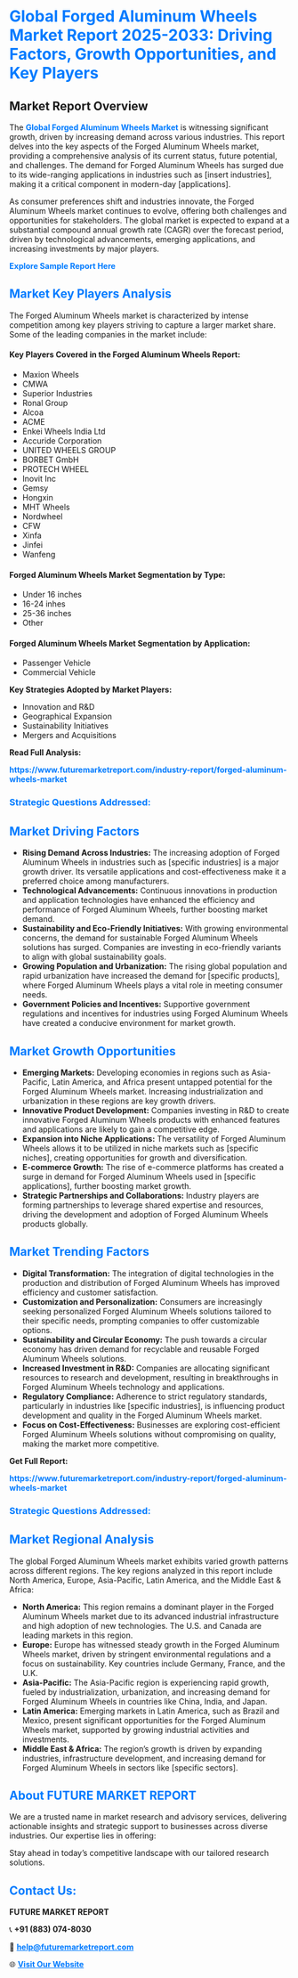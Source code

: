 <h1 style="color: #007BFF;">Global Forged Aluminum Wheels Market Report 2025-2033: Driving Factors, Growth Opportunities, and Key Players</h1>

<section id="overview">
<h2>Market Report Overview</h2>
<p>The <a href="https://www.futuremarketreport.com/industry-report/forged-aluminum-wheels-market" style="color: #007BFF; text-decoration: none;"><strong>Global Forged Aluminum Wheels Market</strong></a> is witnessing significant growth, driven by increasing demand across various industries. This report delves into the key aspects of the Forged Aluminum Wheels market, providing a comprehensive analysis of its current status, future potential, and challenges. The demand for Forged Aluminum Wheels has surged due to its wide-ranging applications in industries such as [insert industries], making it a critical component in modern-day [applications].</p>
<p>As consumer preferences shift and industries innovate, the Forged Aluminum Wheels market continues to evolve, offering both challenges and opportunities for stakeholders. The global market is expected to expand at a substantial compound annual growth rate (CAGR) over the forecast period, driven by technological advancements, emerging applications, and increasing investments by major players.</p>
</section>

<section id="overview">
<p><a href="https://www.futuremarketreport.com/request-sample/reportId=58092" style="color: #007BFF; text-decoration: none;"><strong>Explore Sample Report Here</strong></a></p>
</section>

<section id="key-players">
<h2 style="color: #007BFF;">Market Key Players Analysis</h2>
<p>The Forged Aluminum Wheels market is characterized by intense competition among key players striving to capture a larger market share. Some of the leading companies in the market include:</p>
<h4>Key Players Covered in the Forged Aluminum Wheels Report:</h4>
<ul><li>Maxion Wheels</li><li>CMWA</li><li>Superior Industries</li><li>Ronal Group</li><li>Alcoa</li><li>ACME</li><li>Enkei Wheels India Ltd</li><li>Accuride Corporation</li><li>UNITED WHEELS GROUP</li><li>BORBET GmbH</li><li>PROTECH WHEEL</li><li>Inovit Inc</li><li>Gemsy</li><li>Hongxin</li><li>MHT Wheels</li><li>Nordwheel</li><li>CFW</li><li>Xinfa</li><li>Jinfei</li><li>Wanfeng</li></ul>
<h4>Forged Aluminum Wheels Market Segmentation by Type:</h4>
<ul><li>Under 16 inches</li><li>16-24 inhes</li><li>25-36 inches</li><li>Other</li></ul>

<h4>Forged Aluminum Wheels Market Segmentation by Application:</h4>
<ul><li>Passenger Vehicle</li><li>Commercial Vehicle</li></ul>
<p><strong>Key Strategies Adopted by Market Players:</strong></p>
<ul>
<li>Innovation and R&D</li>
<li>Geographical Expansion</li>
<li>Sustainability Initiatives</li>
<li>Mergers and Acquisitions</li>
</ul>
</section>

<section>
<p><strong>Read Full Analysis: </strong></p><a href="https://www.futuremarketreport.com/industry-report/forged-aluminum-wheels-market" style="color: #007BFF; text-decoration: none;"><strong>https://www.futuremarketreport.com/industry-report/forged-aluminum-wheels-market</strong></a>
<h3 style="color: #007BFF;">Strategic Questions Addressed:</h3>
</section>

<section id="driving-factors">
<h2 style="color: #007BFF;">Market Driving Factors</h2>
<ul>
<li><strong>Rising Demand Across Industries:</strong> The increasing adoption of Forged Aluminum Wheels in industries such as [specific industries] is a major growth driver. Its versatile applications and cost-effectiveness make it a preferred choice among manufacturers.</li>
<li><strong>Technological Advancements:</strong> Continuous innovations in production and application technologies have enhanced the efficiency and performance of Forged Aluminum Wheels, further boosting market demand.</li>
<li><strong>Sustainability and Eco-Friendly Initiatives:</strong> With growing environmental concerns, the demand for sustainable Forged Aluminum Wheels solutions has surged. Companies are investing in eco-friendly variants to align with global sustainability goals.</li>
<li><strong>Growing Population and Urbanization:</strong> The rising global population and rapid urbanization have increased the demand for [specific products], where Forged Aluminum Wheels plays a vital role in meeting consumer needs.</li>
<li><strong>Government Policies and Incentives:</strong> Supportive government regulations and incentives for industries using Forged Aluminum Wheels have created a conducive environment for market growth.</li>
</ul>
</section>

<section id="growth-opportunities">
<h2 style="color: #007BFF;">Market Growth Opportunities</h2>
<ul>
<li><strong>Emerging Markets:</strong> Developing economies in regions such as Asia-Pacific, Latin America, and Africa present untapped potential for the Forged Aluminum Wheels market. Increasing industrialization and urbanization in these regions are key growth drivers.</li>
<li><strong>Innovative Product Development:</strong> Companies investing in R&D to create innovative Forged Aluminum Wheels products with enhanced features and applications are likely to gain a competitive edge.</li>
<li><strong>Expansion into Niche Applications:</strong> The versatility of Forged Aluminum Wheels allows it to be utilized in niche markets such as [specific niches], creating opportunities for growth and diversification.</li>
<li><strong>E-commerce Growth:</strong> The rise of e-commerce platforms has created a surge in demand for Forged Aluminum Wheels used in [specific applications], further boosting market growth.</li>
<li><strong>Strategic Partnerships and Collaborations:</strong> Industry players are forming partnerships to leverage shared expertise and resources, driving the development and adoption of Forged Aluminum Wheels products globally.</li>
</ul>
</section>

<section id="trending-factors">
<h2 style="color: #007BFF;">Market Trending Factors</h2>
<ul>
<li><strong>Digital Transformation:</strong> The integration of digital technologies in the production and distribution of Forged Aluminum Wheels has improved efficiency and customer satisfaction.</li>
<li><strong>Customization and Personalization:</strong> Consumers are increasingly seeking personalized Forged Aluminum Wheels solutions tailored to their specific needs, prompting companies to offer customizable options.</li>
<li><strong>Sustainability and Circular Economy:</strong> The push towards a circular economy has driven demand for recyclable and reusable Forged Aluminum Wheels solutions.</li>
<li><strong>Increased Investment in R&D:</strong> Companies are allocating significant resources to research and development, resulting in breakthroughs in Forged Aluminum Wheels technology and applications.</li>
<li><strong>Regulatory Compliance:</strong> Adherence to strict regulatory standards, particularly in industries like [specific industries], is influencing product development and quality in the Forged Aluminum Wheels market.</li>
<li><strong>Focus on Cost-Effectiveness:</strong> Businesses are exploring cost-efficient Forged Aluminum Wheels solutions without compromising on quality, making the market more competitive.</li>
</ul>
</section>

<section>
<p><strong>Get Full Report: </strong></p><a href="https://www.futuremarketreport.com/industry-report/forged-aluminum-wheels-market" style="color: #007BFF; text-decoration: none;"><strong>https://www.futuremarketreport.com/industry-report/forged-aluminum-wheels-market</strong></a>
<h3 style="color: #007BFF;">Strategic Questions Addressed:</h3>
</section>


<section id="regional-analysis">
<h2 style="color: #007BFF;">Market Regional Analysis</h2>
<p>The global Forged Aluminum Wheels market exhibits varied growth patterns across different regions. The key regions analyzed in this report include North America, Europe, Asia-Pacific, Latin America, and the Middle East & Africa:</p>
<ul>
<li><strong>North America:</strong> This region remains a dominant player in the Forged Aluminum Wheels market due to its advanced industrial infrastructure and high adoption of new technologies. The U.S. and Canada are leading markets in this region.</li>
<li><strong>Europe:</strong> Europe has witnessed steady growth in the Forged Aluminum Wheels market, driven by stringent environmental regulations and a focus on sustainability. Key countries include Germany, France, and the U.K.</li>
<li><strong>Asia-Pacific:</strong> The Asia-Pacific region is experiencing rapid growth, fueled by industrialization, urbanization, and increasing demand for Forged Aluminum Wheels in countries like China, India, and Japan.</li>
<li><strong>Latin America:</strong> Emerging markets in Latin America, such as Brazil and Mexico, present significant opportunities for the Forged Aluminum Wheels market, supported by growing industrial activities and investments.</li>
<li><strong>Middle East & Africa:</strong> The region’s growth is driven by expanding industries, infrastructure development, and increasing demand for Forged Aluminum Wheels in sectors like [specific sectors].</li>
</ul>
</section>

<footer>
<h2 style="color: #007BFF;">About FUTURE MARKET REPORT</h2>
<p>We are a trusted name in market research and advisory services, delivering actionable insights and strategic support to businesses across diverse industries. Our expertise lies in offering:</p>

<p>Stay ahead in today’s competitive landscape with our tailored research solutions.</p>

<h2 style="color: #007BFF;">Contact Us:</h2>
<p><strong>FUTURE MARKET REPORT</strong></p>
<p>📞 <strong>+91 (883) 074-8030</strong></p>
<p>📧 <strong><a href="mailto:help@futuremarketreport.com" style="color: #007BFF;">help@futuremarketreport.com</a></strong></p>
<p>🌐 <strong><a href="https://www.futuremarketreport.com/" style="color: #007BFF;">Visit Our Website</a></strong></p>
</footer>